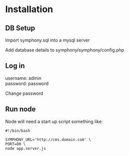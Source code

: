 # Installation

## DB Setup

Import symphony.sql into a mysql server

Add database details to symphony/symphony/config.php

## Log in
  
username: admin  
password: password

Change password

## Run node

Node will need a start up script something like:

```
#!/bin/bash

SYMPHONY_URL='http://cms.domain.com' \
PORT=80 \
node app.server.js
```
